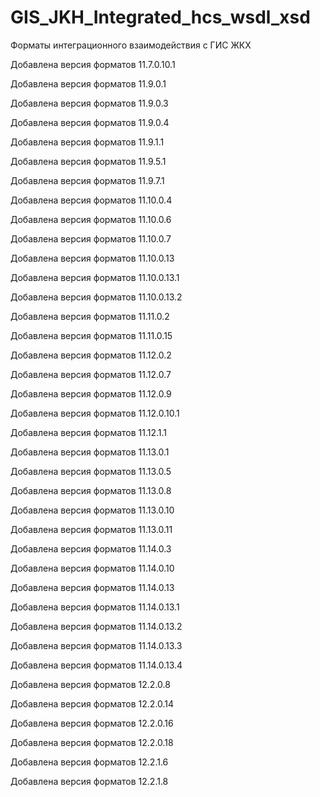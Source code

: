 # GIS_JKH_Integrated_hcs_wsdl_xsd
Форматы интеграционного взаимодействия с ГИС ЖКХ

Добавлена версия форматов 11.7.0.10.1

Добавлена версия форматов 11.9.0.1

Добавлена версия форматов 11.9.0.3

Добавлена версия форматов 11.9.0.4

Добавлена версия форматов 11.9.1.1

Добавлена версия форматов 11.9.5.1

Добавлена версия форматов 11.9.7.1

Добавлена версия форматов 11.10.0.4

Добавлена версия форматов 11.10.0.6

Добавлена версия форматов 11.10.0.7

Добавлена версия форматов 11.10.0.13

Добавлена версия форматов 11.10.0.13.1

Добавлена версия форматов 11.10.0.13.2

Добавлена версия форматов 11.11.0.2

Добавлена версия форматов 11.11.0.15

Добавлена версия форматов 11.12.0.2

Добавлена версия форматов 11.12.0.7

Добавлена версия форматов 11.12.0.9

Добавлена версия форматов 11.12.0.10.1

Добавлена версия форматов 11.12.1.1

Добавлена версия форматов 11.13.0.1

Добавлена версия форматов 11.13.0.5

Добавлена версия форматов 11.13.0.8

Добавлена версия форматов 11.13.0.10

Добавлена версия форматов 11.13.0.11

Добавлена версия форматов 11.14.0.3

Добавлена версия форматов 11.14.0.10

Добавлена версия форматов 11.14.0.13

Добавлена версия форматов 11.14.0.13.1

Добавлена версия форматов 11.14.0.13.2

Добавлена версия форматов 11.14.0.13.3

Добавлена версия форматов 11.14.0.13.4

Добавлена версия форматов 12.2.0.8

Добавлена версия форматов 12.2.0.14

Добавлена версия форматов 12.2.0.16

Добавлена версия форматов 12.2.0.18

Добавлена версия форматов 12.2.1.6

Добавлена версия форматов 12.2.1.8
